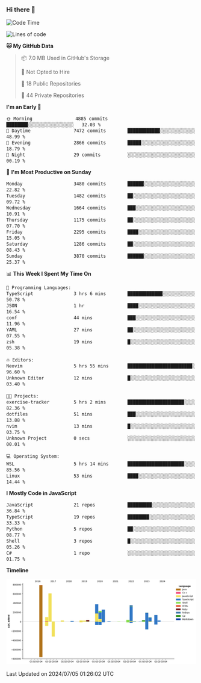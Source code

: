 ### Hi there 👋

<!--
**Clumsy-Coder/Clumsy-Coder** is a ✨ _special_ ✨ repository because its `README.md` (this file) appears on your GitHub profile.

Here are some ideas to get you started:

- 🔭 I’m currently working on ...
- 🌱 I’m currently learning ...
- 👯 I’m looking to collaborate on ...
- 🤔 I’m looking for help with ...
- 💬 Ask me about ...
- 📫 How to reach me: ...
- 😄 Pronouns: ...
- ⚡ Fun fact: ...
-->

<!-- anmol098/waka-readme-stats -->
<!--START_SECTION:waka-->
![Code Time](http://img.shields.io/badge/Code%20Time-820%20hrs%2039%20mins-blue)

![Lines of code](https://img.shields.io/badge/From%20Hello%20World%20I%27ve%20Written-3.4%20million%20lines%20of%20code-blue)

**🐱 My GitHub Data** 

> 📦 7.0 MB Used in GitHub's Storage 
 > 
> 🚫 Not Opted to Hire
 > 
> 📜 18 Public Repositories 
 > 
> 🔑 44 Private Repositories 
 > 
**I'm an Early 🐤** 

```text
🌞 Morning                4885 commits        ████████░░░░░░░░░░░░░░░░░   32.03 % 
🌆 Daytime                7472 commits        ████████████░░░░░░░░░░░░░   48.99 % 
🌃 Evening                2866 commits        █████░░░░░░░░░░░░░░░░░░░░   18.79 % 
🌙 Night                  29 commits          ░░░░░░░░░░░░░░░░░░░░░░░░░   00.19 % 
```
📅 **I'm Most Productive on Sunday** 

```text
Monday                   3480 commits        ██████░░░░░░░░░░░░░░░░░░░   22.82 % 
Tuesday                  1482 commits        ██░░░░░░░░░░░░░░░░░░░░░░░   09.72 % 
Wednesday                1664 commits        ███░░░░░░░░░░░░░░░░░░░░░░   10.91 % 
Thursday                 1175 commits        ██░░░░░░░░░░░░░░░░░░░░░░░   07.70 % 
Friday                   2295 commits        ████░░░░░░░░░░░░░░░░░░░░░   15.05 % 
Saturday                 1286 commits        ██░░░░░░░░░░░░░░░░░░░░░░░   08.43 % 
Sunday                   3870 commits        ██████░░░░░░░░░░░░░░░░░░░   25.37 % 
```


📊 **This Week I Spent My Time On** 

```text
💬 Programming Languages: 
TypeScript               3 hrs 6 mins        █████████████░░░░░░░░░░░░   50.78 % 
JSON                     1 hr                ████░░░░░░░░░░░░░░░░░░░░░   16.54 % 
conf                     44 mins             ███░░░░░░░░░░░░░░░░░░░░░░   11.96 % 
YAML                     27 mins             ██░░░░░░░░░░░░░░░░░░░░░░░   07.55 % 
zsh                      19 mins             █░░░░░░░░░░░░░░░░░░░░░░░░   05.38 % 

🔥 Editors: 
Neovim                   5 hrs 55 mins       ████████████████████████░   96.60 % 
Unknown Editor           12 mins             █░░░░░░░░░░░░░░░░░░░░░░░░   03.40 % 

🐱‍💻 Projects: 
exercise-tracker         5 hrs 2 mins        █████████████████████░░░░   82.36 % 
dotfiles                 51 mins             ███░░░░░░░░░░░░░░░░░░░░░░   13.88 % 
nvim                     13 mins             █░░░░░░░░░░░░░░░░░░░░░░░░   03.75 % 
Unknown Project          0 secs              ░░░░░░░░░░░░░░░░░░░░░░░░░   00.01 % 

💻 Operating System: 
WSL                      5 hrs 14 mins       █████████████████████░░░░   85.56 % 
Linux                    53 mins             ████░░░░░░░░░░░░░░░░░░░░░   14.44 % 
```

**I Mostly Code in JavaScript** 

```text
JavaScript               21 repos            █████████░░░░░░░░░░░░░░░░   36.84 % 
TypeScript               19 repos            ████████░░░░░░░░░░░░░░░░░   33.33 % 
Python                   5 repos             ██░░░░░░░░░░░░░░░░░░░░░░░   08.77 % 
Shell                    3 repos             █░░░░░░░░░░░░░░░░░░░░░░░░   05.26 % 
C#                       1 repo              ░░░░░░░░░░░░░░░░░░░░░░░░░   01.75 % 
```



**Timeline**

![Lines of Code chart](https://raw.githubusercontent.com/Clumsy-Coder/Clumsy-Coder/main/assets/bar_graph.png)


 Last Updated on 2024/07/05 01:26:02 UTC
<!--END_SECTION:waka-->

